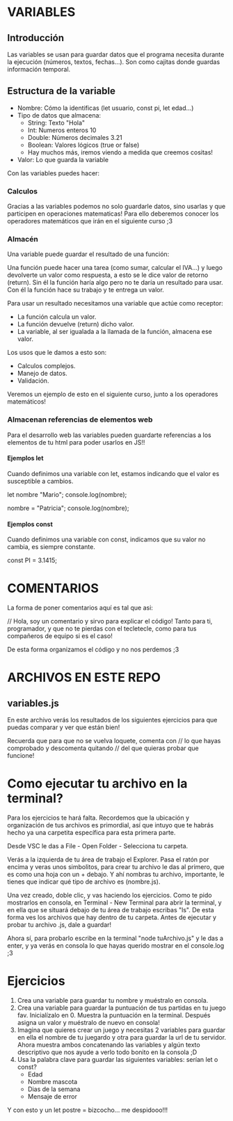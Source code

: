 # VARIABLES

## Introducción

Las variables se usan para guardar datos que el programa necesita durante la ejecución (números, textos, fechas...). Son como cajitas donde guardas información temporal.

## Estructura de la variable

- Nombre: Cómo la identificas (let usuario, const pi, let edad...)
- Tipo de datos que almacena: 
    - String: Texto "Hola"
    - Int: Numeros enteros 10
    - Double: Números decimales 3.21
    - Boolean: Valores lógicos (true or false)
    - Hay muchos más, iremos viendo a medida que creemos cositas!
- Valor: Lo que guarda la variable

Con las variables puedes hacer:

### Calculos

Gracias a las variables podemos no solo guardarle datos, sino usarlas y que participen en operaciones matematicas! Para ello deberemos conocer los operadores matemáticos que irán en el siguiente curso ;3

### Almacén

Una variable puede guardar el resultado de una función:

Una función puede hacer una tarea (como sumar, calcular el IVA...) y luego devolverte un valor como respuesta, a esto se le dice valor de retorno (return). Sin él la función haría algo pero no te daría un resultado para usar. Con él la función hace su trabajo y te entrega un valor.

Para usar un resultado necesitamos una variable que actúe como receptor:

- La función calcula un valor.
- La función devuelve (return) dicho valor.
- La variable, al ser igualada a la llamada de la función, almacena ese valor.

Los usos que le damos a esto son:

- Calculos complejos.
- Manejo de datos.
- Validación.

Veremos un ejemplo de esto en el siguiente curso, junto a los operadores matemáticos!

### Almacenan referencias de elementos web

Para el desarrollo web las variables pueden guardarte referencias a los elementos de tu html para poder usarlos en JS!!

#### Ejemplos let

Cuando definimos una variable con let, estamos indicando que el valor es susceptible a cambios.

let nombre "Mario";
console.log(nombre);

nombre = "Patricia";
console.log(nombre);

#### Ejemplos const

Cuando definimos una variable con const, indicamos que su valor no cambia, es siempre constante.

const PI = 3.1415;

# COMENTARIOS

La forma de poner comentarios aquí es tal que asi:

// Hola, soy un comentario y sirvo para explicar el código! Tanto para ti, programador, y que no te pierdas con el tecletecle, como para tus compañeros de equipo si es el caso!

De esta forma organizamos el código y no nos perdemos ;3

# ARCHIVOS EN ESTE REPO

## variables.js

En este archivo verás los resultados de los siguientes ejercicios para que puedas comparar y ver que están bien!

Recuerda que para que no se vuelva loquete, comenta con // lo que hayas comprobado y descomenta quitando // del que quieras probar que funcione!

# Como ejecutar tu archivo en la terminal? 

Para los ejercicios te hará falta. Recordemos que la ubicación y organización de tus archivos es primordial, así que intuyo que te habrás hecho ya una carpetita específica para esta primera parte.

Desde VSC le das a File - Open Folder - Selecciona tu carpeta.

Verás a la izquierda de tu área de trabajo el Explorer. Pasa el ratón por encima y veras unos simbolitos, para crear tu archivo le das al primero, que es como una hoja con un + debajo. Y ahí nombras tu archivo, importante, le tienes que indicar qué tipo de archivo es (nombre.js).

Una vez creado, doble clic, y vas haciendo los ejercicios. Como te pido mostrarlos en consola, en Terminal - New Terminal para abrir la terminal, y en ella que se situará debajo de tu área de trabajo escribas "ls". De esta forma ves los archivos que hay dentro de tu carpeta. Antes de ejecutar y probar tu archivo .js, dale a guardar! 

Ahora sí, para probarlo escribe en la terminal "node tuArchivo.js" y le das a enter, y ya verás en consola lo que hayas querido mostrar en el console.log ;3

# Ejercicios

1. Crea una variable para guardar tu nombre y muéstralo en consola.
2. Crea una variable para guardar la puntuación de tus partidas en tu juego fav. Inicialízalo en 0. Muestra la puntuación en la terminal. Después asigna un valor y muéstralo de nuevo en consola!
3. Imagina que quieres crear un juego y necesitas 2 variables para guardar en ella el nombre de tu juegardo y otra para guardar la url de tu servidor. Ahora muestra ambos concatenando las variables y algún texto descriptivo que nos ayude a verlo todo bonito en la consola ;D
4. Usa la palabra clave para guardar las siguientes variables: serían let o const?
    - Edad
    - Nombre mascota
    - Dias de la semana
    - Mensaje de error
    

Y con esto y un let postre = bizcocho... me despidooo!!!